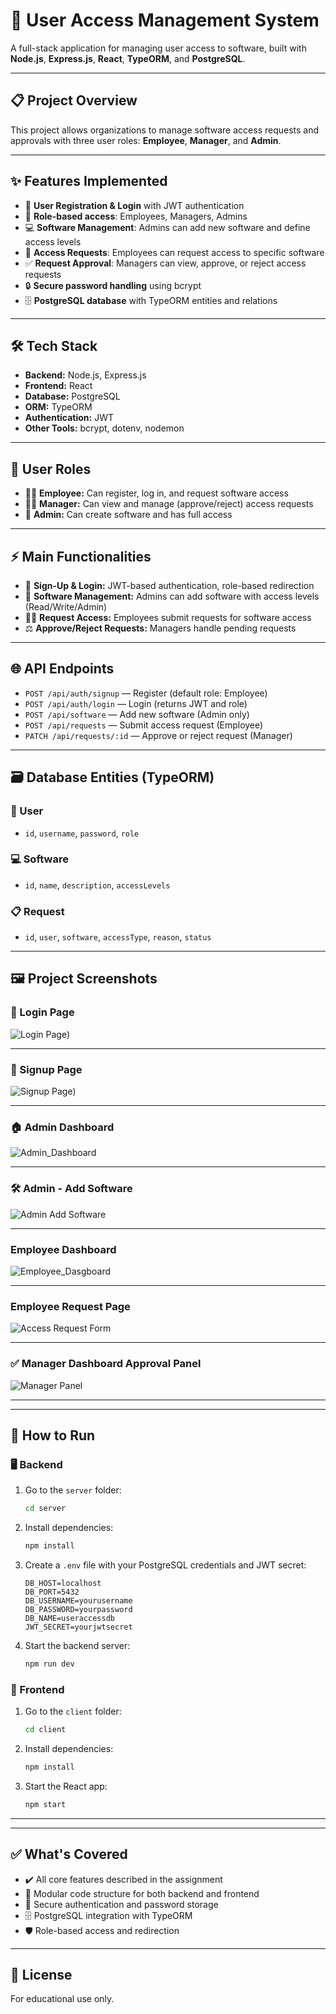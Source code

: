 # 🔐 User Access Management System

A full-stack application for managing user access to software, built with **Node.js**, **Express.js**, **React**, **TypeORM**, and **PostgreSQL**.

---

## 📋 Project Overview

This project allows organizations to manage software access requests and approvals with three user roles: **Employee**, **Manager**, and **Admin**.

---

## ✨ Features Implemented

- 🔑 **User Registration & Login** with JWT authentication  
- 👥 **Role-based access**: Employees, Managers, Admins  
- 💻 **Software Management**: Admins can add new software and define access levels  
- 📝 **Access Requests**: Employees can request access to specific software  
- ✅ **Request Approval**: Managers can view, approve, or reject access requests  
- 🔒 **Secure password handling** using bcrypt  
- 🗄️ **PostgreSQL database** with TypeORM entities and relations  

---

## 🛠️ Tech Stack

- **Backend:** Node.js, Express.js  
- **Frontend:** React  
- **Database:** PostgreSQL  
- **ORM:** TypeORM  
- **Authentication:** JWT  
- **Other Tools:** bcrypt, dotenv, nodemon  

---

## 👤 User Roles

- 👨‍💼 **Employee:** Can register, log in, and request software access  
- 👩‍💼 **Manager:** Can view and manage (approve/reject) access requests  
- 🔧 **Admin:** Can create software and has full access  

---

## ⚡ Main Functionalities

- 🚪 **Sign-Up & Login:** JWT-based authentication, role-based redirection  
- 📱 **Software Management:** Admins can add software with access levels (Read/Write/Admin)  
- 🙋‍♀️ **Request Access:** Employees submit requests for software access  
- ⚖️ **Approve/Reject Requests:** Managers handle pending requests  

---

## 🌐 API Endpoints

- `POST /api/auth/signup` — Register (default role: Employee)  
- `POST /api/auth/login` — Login (returns JWT and role)  
- `POST /api/software` — Add new software (Admin only)  
- `POST /api/requests` — Submit access request (Employee)  
- `PATCH /api/requests/:id` — Approve or reject request (Manager)  

---

## 🗃️ Database Entities (TypeORM)

### 👤 User
- `id`, `username`, `password`, `role`

### 💻 Software
- `id`, `name`, `description`, `accessLevels`

### 📋 Request
- `id`, `user`, `software`, `accessType`, `reason`, `status`

---

## 🖼️ Project Screenshots

### 🔐 Login Page
![Login Page](https://github.com/abhi-shek-86/user_access_management/blob/main/assets/Screenshot%202025-05-22%20110312.png))

---

### 🔐 Signup Page
![Signup Page](https://github.com/abhi-shek-86/user_access_management/blob/main/assets/Screenshot%202025-05-22%20110258.png))


---


### 🏠 Admin Dashboard
![Admin_Dashboard](https://github.com/abhi-shek-86/user_access_management/blob/main/assets/Screenshot%202025-05-22%20110327.png)

---

### 🛠️ Admin - Add Software
![Admin Add Software](https://github.com/abhi-shek-86/user_access_management/blob/main/assets/Screenshot%202025-05-22%20110339.png)

---


### Employee Dashboard 
![Employee_Dasgboard](https://github.com/abhi-shek-86/user_access_management/blob/main/assets/Screenshot%202025-05-22%20110651.png)

---

### Employee Request Page 
![Access Request Form](https://github.com/abhi-shek-86/user_access_management/blob/main/assets/Screenshot%202025-05-22%20110554.png)

---

### ✅ Manager Dashboard Approval Panel
![Manager Panel](https://github.com/abhi-shek-86/user_access_management/blob/main/assets/Screenshot%202025-05-22%20110619.png)

---



---

## 🚀 How to Run

### 🖥️ Backend

1. Go to the `server` folder:
    ```bash
    cd server
    ```
2. Install dependencies:
    ```bash
    npm install
    ```
3. Create a `.env` file with your PostgreSQL credentials and JWT secret:
    ```
    DB_HOST=localhost
    DB_PORT=5432
    DB_USERNAME=yourusername
    DB_PASSWORD=yourpassword
    DB_NAME=useraccessdb
    JWT_SECRET=yourjwtsecret
    ```
4. Start the backend server:
    ```bash
    npm run dev
    ```

### 🎨 Frontend

1. Go to the `client` folder:
    ```bash
    cd client
    ```
2. Install dependencies:
    ```bash
    npm install
    ```
3. Start the React app:
    ```bash
    npm start
    ```

---


---

## ✅ What's Covered

- ✔️ All core features described in the assignment  
- 🧩 Modular code structure for both backend and frontend  
- 🔐 Secure authentication and password storage  
- 🗄️ PostgreSQL integration with TypeORM  
- 🛡️ Role-based access and redirection  

---

## 📄 License

For educational use only.


